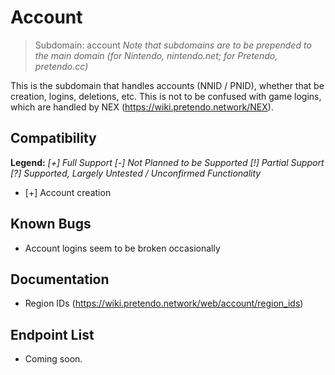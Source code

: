 <!-- TITLE: Account -->
<!-- SUBTITLE: Information on the Account System for Pretendo Network -->

# Account
> Subdomain: account
> *Note that subdomains are to be prepended to the main domain (for Nintendo, nintendo.net; for Pretendo, pretendo.cc)*

This is the subdomain that handles accounts (NNID / PNID), whether that be creation, logins, deletions, etc. This is not to be confused with game logins, which are handled by NEX (https://wiki.pretendo.network/NEX).

## Compatibility
**Legend:**
*[+] Full Support
[-] Not Planned to be Supported
[!] Partial Support
[?] Supported, Largely Untested / Unconfirmed Functionality*

* [+] Account creation

## Known Bugs
* Account logins seem to be broken occasionally

## Documentation
* Region IDs (https://wiki.pretendo.network/web/account/region_ids)
## Endpoint List
* Coming soon.